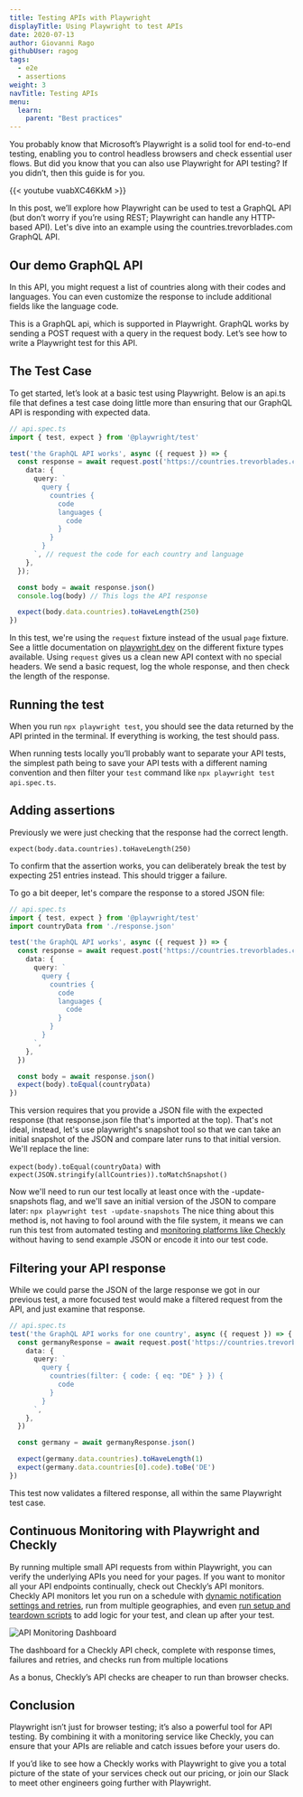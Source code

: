 ```yaml
---
title: Testing APIs with Playwright
displayTitle: Using Playwright to test APIs
date: 2020-07-13
author: Giovanni Rago
githubUser: ragog
tags:
  - e2e
  - assertions
weight: 3
navTitle: Testing APIs
menu:
  learn:
    parent: "Best practices"
---
```


You probably know that Microsoft’s Playwright is a solid tool for end-to-end testing, enabling you to control headless browsers and check essential user flows. But did you know that you can also use Playwright for API testing? If you didn’t, then this guide is for you.

{{< youtube vuabXC46KkM >}}

In this post, we’ll explore how Playwright can be used to test a GraphQL API (but don’t worry if you’re using REST; Playwright can handle any HTTP-based API). Let's dive into an example using the countries.trevorblades.com GraphQL API.

## Our demo GraphQL API

In this API, you might request a list of countries along with their codes and languages. You can even customize the response to include additional fields like the language code.

This is a GraphQL api, which is supported in Playwright. GraphQL works by sending a POST request with a query in the request body. Let’s see how to write a Playwright test for this API.

## The Test Case
To get started, let’s look at a basic test using Playwright. Below is an api.ts file that defines a test case doing little more than ensuring that our GraphQL API is responding with expected data.

```ts
// api.spec.ts
import { test, expect } from '@playwright/test'

test('the GraphQL API works', async ({ request }) => {
  const response = await request.post('https://countries.trevorblades.com/', {
    data: {
      query: `
        query {
          countries {
            code
            languages {
              code
            }
          }
        }
      `, // request the code for each country and language
    },
  });

  const body = await response.json()
  console.log(body) // This logs the API response

  expect(body.data.countries).toHaveLength(250)
})
```

In this test, we're using the `request` fixture instead of the usual `page` fixture. See a little documentation on [playwright.dev](https://playwright.dev/docs/test-fixtures) on the different fixture types available. Using `request` gives us a clean new API context with no special headers. We send a basic request, log the whole response, and then check the length of the response.

## Running the test

When you run `npx playwright test`, you should see the data returned by the API printed in the terminal. If everything is working, the test should pass.

When running tests locally you’ll probably want to separate your API tests, the simplest path being to save your API tests with a different naming convention and then filter your `test` command like `npx playwright test api.spec.ts`.

## Adding assertions

Previously we were just checking that the response had the correct length.

`expect(body.data.countries).toHaveLength(250)`

To confirm that the assertion works, you can deliberately break the test by expecting 251 entries instead. This should trigger a failure.

To go a bit deeper, let's compare the response to a stored JSON file:

```ts
// api.spec.ts
import { test, expect } from '@playwright/test'
import countryData from './response.json'

test('the GraphQL API works', async ({ request }) => {
  const response = await request.post('https://countries.trevorblades.com/', {
    data: {
      query: `
        query {
          countries {
            code
            languages {
              code
            }
          }
        }
      `,
    },
  })

  const body = await response.json()
  expect(body).toEqual(countryData)
})
```

This version requires that you provide a JSON file with the expected response (that response.json file that's imported at the top). That's not ideal, instead, let's use playwright's snapshot tool so that we can take an initial snapshot of the JSON and compare later runs to that initial version. We'll replace the line:

`expect(body).toEqual(countryData)`
with
`expect(JSON.stringify(allCountries)).toMatchSnapshot()`

Now we'll need to run our test locally at least once with the -update-snapshots flag, and we'll save an initial version of the JSON to compare later:
`npx playwright test -update-snapshots`
The nice thing about this method is, not having to fool around with the file system, it means we can run this test from automated testing and [monitoring platforms like Checkly](https://www.checklyhq.com/docs/browser-checks/visual-regression-snapshot-testing/) without having to send example JSON or encode it into our test code.

## Filtering your API response

While we could parse the JSON of the large response we got in our previous test, a more focused test would make a filtered request from the API, and just examine that response.

```ts
// api.spec.ts
test('the GraphQL API works for one country', async ({ request }) => {
  const germanyResponse = await request.post('https://countries.trevorblades.com/', {
    data: {
      query: `
        query {
          countries(filter: { code: { eq: "DE" } }) {
            code
          }
        }
      `,
    },
  })

  const germany = await germanyResponse.json()

  expect(germany.data.countries).toHaveLength(1)
  expect(germany.data.countries[0].code).toBe('DE')
})
```

This test now validates a filtered response, all within the same Playwright test case.

## Continuous Monitoring with Playwright and Checkly

By running multiple small API requests from within Playwright, you can verify the underlying APIs you need for your pages. If you want to monitor all your API endpoints continually, check out Checkly’s API monitors. Checkly API monitors let you run on a schedule with [dynamic notification settings and retries](https://www.checklyhq.com/docs/api-checks/limits/), run from multiple geographies, and even [run setup and teardown scripts](https://www.checklyhq.com/docs/api-checks/setup-teardown-scripts/) to add logic for your test, and clean up after your test.

![API Monitoring Dashboard](/learn/images/api-monitoring-dashboard.png "API Monitoring Dashboard")

The dashboard for a Checkly API check, complete with response times, failures and retries, and checks run from multiple locations

As a bonus, Checkly’s API checks are cheaper to run than browser checks.

## Conclusion

Playwright isn’t just for browser testing; it’s also a powerful tool for API testing. By combining it with a monitoring service like Checkly, you can ensure that your APIs are reliable and catch issues before your users do.

If you’d like to see how a Checkly works with Playwright to give you a total picture of the state of your services check out our pricing, or join our Slack to meet other engineers going further with Playwright.
